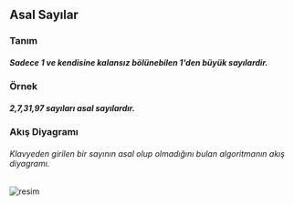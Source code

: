 ## Asal Sayılar


### Tanım
##### Sadece 1  ve kendisine kalansız bölünebilen 1'den büyük sayılardir.



### Örnek
##### 2,7,31,97 sayıları asal sayılardır.
 

### Akış Diyagramı
###### Klavyeden girilen bir sayının asal olup olmadığını bulan algoritmanın akış diyagramı.


![resim](https://user-images.githubusercontent.com/25087769/77677876-5eda3d00-6fa1-11ea-8864-5a6fb40014d7.png)








